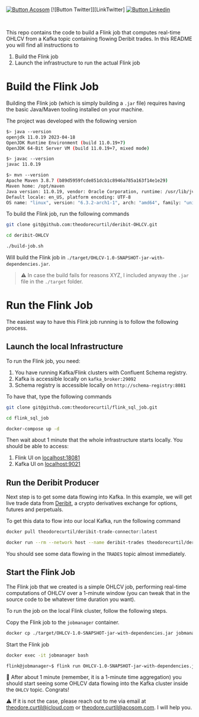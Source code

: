 <br>

[![Button Acosom]][LinkAcosom] [![Button Twitter]][LinkTwitter] [![Button Linkedin]][LinkLinkedin]

<br>

This repo contains the code to build a Flink job that computes real-time OHLCV from a Kafka topic containing flowing Deribit trades. In this README you will find all instructions to

1. Build the Flink job
2. Launch the infrastructure to run the actual Flink job

# Build the Flink Job

Building the Flink job (which is simply building a `.jar` file) requires having the basic Java/Maven tooling installed on your machine.

The project was developed with the following version

```bash
$> java --version
openjdk 11.0.19 2023-04-18
OpenJDK Runtime Environment (build 11.0.19+7)
OpenJDK 64-Bit Server VM (build 11.0.19+7, mixed mode)

$> javac --version
javac 11.0.19

$> mvn --version
Apache Maven 3.8.7 (b89d5959fcde851dcb1c8946a785a163f14e1e29)
Maven home: /opt/maven
Java version: 11.0.19, vendor: Oracle Corporation, runtime: /usr/lib/jvm/java-11-openjdk
Default locale: en_US, platform encoding: UTF-8
OS name: "linux", version: "6.3.2-arch1-1", arch: "amd64", family: "unix"
```

To build the Flink job, run the following commands

```bash
git clone git@github.com:theodorecurtil/deribit-OHLCV.git

cd deribit-OHLCV

./build-job.sh
```

Will build the Flink job in `./target/OHLCV-1.0-SNAPSHOT-jar-with-dependencies.jar`.

> :warning: In case the build fails for reasons XYZ, I included anyway the `.jar` file in the `./target` folder.

# Run the Flink Job

The easiest way to have this Flink job running is to follow the following process.

## Launch the local Infrastructure

To run the Flink job, you need:

1. You have running Kafka/Flink clusters with Confluent Schema registry.
2. Kafka is accessible locally on `kafka_broker:29092`
3. Schema registry is accessible locally on `http://schema-registry:8081`

To have that, type the following commands

```bash
git clone git@github.com:theodorecurtil/flink_sql_job.git

cd flink_sql_job

docker-compose up -d
```

Then wait about 1 minute that the whole infrastructure starts locally. You should be able to access:

1. Flink UI on [localhost:18081](http://localhost:18081/#/overview)
2. Kafka UI on [localhost:9021](http://localhost:9021/clusters)

## Run the Deribit Producer

Next step is to get some data flowing into Kafka. In this example, we will get live trade data from [Deribit](https://www.deribit.com/), a crypto derivatives exchange for options, futures and perpetuals.

To get this data to flow into our local Kafka, run the following command

```bash
docker pull theodorecurtil/deribit-trade-connector:latest

docker run --rm --network host --name deribit-trades theodorecurtil/deribit-trade-connector:latest
```

You should see some data flowing in the `TRADES` topic almost immediately.

## Start the Flink Job

The Flink job that we created is a simple OHLCV job, performing real-time computations of OHLCV over a 1-minute window (you can tweak that in the source code to be whatever time duration you want).

To run the job on the local Flink cluster, follow the following steps.

Copy the Flink job to the `jobmanager` container.

```bash
docker cp ./target/OHLCV-1.0-SNAPSHOT-jar-with-dependencies.jar jobmanager:/opt/flink
```

Start the Flink job

```bash
docker exec -it jobmanager bash

flink@jobmanager~$ flink run OHLCV-1.0-SNAPSHOT-jar-with-dependencies.jar
```

:tada: After about 1 minute (remember, it is a 1-minute time aggregation) you should start seeing some OHLCV data flowing into the Kafka cluster inside the `OHLCV` topic. Congrats!

:warning: If it is not the case, please reach out to me via email at [theodore.curtil@icloud.com](mailto:theodore.curtil@icloud.com) or [theodore.curtil@acosom.com](mailto:theodore.curtil@acosom.com). I will help you.

<!---------------------------------------------------------------------------->

[Button Acosom]: https://img.shields.io/badge/Acosom-Read%20blog%20post-orange
[Button Email]: https://img.shields.io/badge/-theodore.curtil@icloud.com-grey?style=social&logo=gmail
[Button Linkedin]: https://img.shields.io/badge/LinkedIn-Follow%20Acosom-blue

[LinkAcosom]: https://acosom.com/en/?utm_source=github&utm_medium=social&utm_campaign=ohlcv-repo 'Contact us!'
[LinkEmail]: mailto:theodore.curtil@icloud.com 'Send me an email'
[LinkLinkedin]: https://ch.linkedin.com/company/acosom 'Follow us on LinkedIn :)'